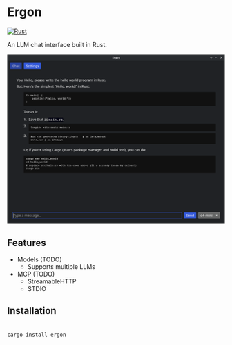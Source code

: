# Ergon

[![Rust](https://github.com/milarze/ergon/actions/workflows/rust.yml/badge.svg)](https://github.com/milarze/ergon/actions/workflows/rust.yml)

An LLM chat interface built in Rust.

![Ergon](./ErgonChat.png)

## Features

- Models (TODO)
  - Supports multiple LLMs
- MCP (TODO)
  - StreamableHTTP
  - STDIO

## Installation

```bash

cargo install ergon
```
